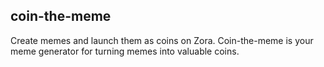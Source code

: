 ## coin-the-meme
Create memes and launch them as coins on Zora. Coin-the-meme is your meme generator for turning memes into valuable coins.
